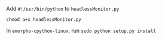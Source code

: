 Add `#!/usr/bin/python` to `headlessMonitor.py`

`chmod a+x headlessMonitor.py`

In `emorpho-cpython-linux`, run `sudo python setup.py install`
